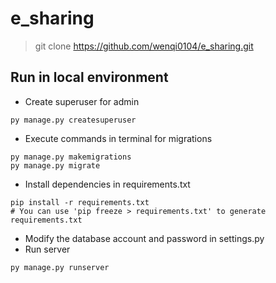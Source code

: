 # e_sharing
>git clone https://github.com/wenqi0104/e_sharing.git  

## Run in local environment

+ Create superuser for admin
```
py manage.py createsuperuser
```
+ Execute commands in terminal for migrations
```
py manage.py makemigrations
py manage.py migrate
```
+ Install dependencies in requirements.txt
```
pip install -r requirements.txt
# You can use 'pip freeze > requirements.txt' to generate requirements.txt
```
+ Modify the database account and password in settings.py 
+ Run server
```
py manage.py runserver
```
